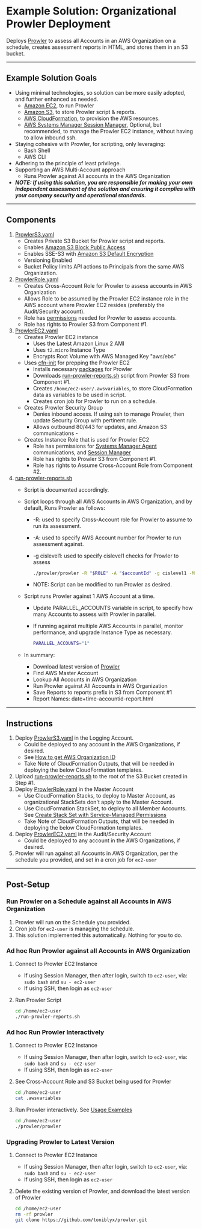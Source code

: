 # Example Solution:  Organizational Prowler Deployment

Deploys [Prowler](https://github.com/toniblyx/prowler) to assess all Accounts in an AWS Organization on a schedule, creates assessment reports in HTML, and stores them in an S3 bucket.

---

## Example Solution Goals

- Using minimal technologies, so solution can be more easily adopted, and further enhanced as needed.
  - [Amazon EC2](https://aws.amazon.com/ec2/), to run Prowler
  - [Amazon S3](https://aws.amazon.com/s3/), to store Prowler script & reports.
  - [AWS CloudFormation](https://aws.amazon.com/cloudformation/), to provision the AWS resources.
  - [AWS Systems Manager Session Manager](https://docs.aws.amazon.com/systems-manager/latest/userguide/session-manager.html), Optional, but recommended, to manage the Prowler EC2 instance, without having to allow inbound ssh.
- Staying cohesive with Prowler, for scripting, only leveraging:
  - Bash Shell
  - AWS CLI
- Adhering to the principle of least privilege.
- Supporting an AWS Multi-Account approach
  - Runs Prowler against All accounts in the AWS Organization
- ***NOTE: If using this solution, you are responsible for making your own independent assessment of the solution and ensuring it complies with your company security and operational standards.***

---

## Components

1. [ProwlerS3.yaml](ProwlerS3.yaml)
    - Creates Private S3 Bucket for Prowler script and reports.
    - Enables [Amazon S3 Block Public Access](https://docs.aws.amazon.com/AmazonS3/latest/dev/access-control-block-public-access.html)
    - Enables SSE-S3 with [Amazon S3 Default Encryption](https://docs.aws.amazon.com/AmazonS3/latest/dev/bucket-encryption.html)
    - Versioning Enabled
    - Bucket Policy limits API actions to Principals from the same AWS Organization.
1. [ProwlerRole.yaml](ProwlerRole.yaml)
    - Creates Cross-Account Role for Prowler to assess accounts in AWS Organization
    - Allows Role to be assumed by the Prowler EC2 instance role in the AWS account where Prowler EC2 resides (preferably the Audit/Security account).
    - Role has [permissions](https://github.com/toniblyx/prowler#custom-iam-policy) needed for Prowler to assess accounts.
    - Role has rights to Prowler S3 from Component #1.
1. [ProwlerEC2.yaml](ProwlerEC2.yaml)
    - Creates Prowler EC2 instance
      - Uses the Latest Amazon Linux 2 AMI
      - Uses ```t2.micro``` Instance Type
      - Encrypts Root Volume with AWS Managed Key "aws/ebs"
    - Uses [cfn-init](https://docs.aws.amazon.com/AWSCloudFormation/latest/UserGuide/cfn-init.html) for prepping the Prowler EC2
      - Installs necessary [packages](https://github.com/toniblyx/prowler#requirements-and-installation) for Prowler
      - Downloads [run-prowler-reports.sh](src/run-prowler-reports.sh) script from Prowler S3 from Component #1.
      - Creates ```/home/ec2-user/.awsvariables```, to store CloudFormation data as variables to be used in script.
      - Creates cron job for Prowler to run on a schedule.
    - Creates Prowler Security Group
      - Denies inbound access.  If using ssh to manage Prowler, then update Security Group with pertinent rule.
      - Allows outbound 80/443 for updates, and Amazon S3 communications      -
    - Creates Instance Role that is used for Prowler EC2
      - Role has permissions for [Systems Manager Agent](https://docs.aws.amazon.com/systems-manager/latest/userguide/ssm-agent.html) communications, and [Session Manager](https://docs.aws.amazon.com/systems-manager/latest/userguide/session-manager.html)
      - Role has rights to Prowler S3 from Component #1.
      - Role has rights to Assume Cross-Account Role from Component #2.
1. [run-prowler-reports.sh](src/run-prowler-reports.sh)
    - Script is documented accordingly.
    - Script loops through all AWS Accounts in AWS Organization, and by default, Runs Prowler as follows:
      - -R: used to specify Cross-Account role for Prowler to assume to run its assessment.
      - -A: used to specify AWS Account number for Prowler to run assessment against.
      - -g cislevel1: used to specify cislevel1 checks for Prowler to assess

        ```bash
        ./prowler/prowler -R "$ROLE" -A "$accountId" -g cislevel1 -M html
        ```

      - NOTE: Script can be modified to run Prowler as desired.
    - Script runs Prowler against 1 AWS Account at a time.
      - Update PARALLEL_ACCOUNTS variable in script, to specify how many Accounts to assess with Prowler in parallel.
      - If running against multiple AWS Accounts in parallel, monitor performance, and upgrade Instance Type as necessary.

        ```bash
        PARALLEL_ACCOUNTS="1"
        ```

    - In summary:
      - Download latest version of [Prowler](https://github.com/toniblyx/prowler)
      - Find AWS Master Account
      - Lookup All Accounts in AWS Organization
      - Run Prowler against All Accounts in AWS Organization
      - Save Reports to reports prefix in S3 from Component #1
      - Report Names: date+time-accountid-report.html

---

## Instructions

1. Deploy [ProwlerS3.yaml](ProwlerS3.yaml) in the Logging Account.
    - Could be deployed to any account in the AWS Organizations, if desired.
    - See [How to get AWS Organization ID](https://docs.aws.amazon.com/organizations/latest/userguide/orgs_manage_org_details.html#orgs_view_org)
    - Take Note of CloudFormation Outputs, that will be needed in deploying the below CloudFormation templates.
1. Upload [run-prowler-reports.sh](src/run-prowler-reports.sh) to the root of the S3 Bucket created in Step #1.
1. Deploy [ProwlerRole.yaml](ProwlerRole.yaml) in the Master Account
    - Use CloudFormation Stacks, to deploy to Master Account, as organizational StackSets don't apply to the Master Account.
    - Use CloudFormation StackSet, to deploy to all Member Accounts. See [Create Stack Set with Service-Managed Permissions](https://docs.aws.amazon.com/AWSCloudFormation/latest/UserGuide/stacksets-getting-started-create.html#stacksets-orgs-associate-stackset-with-org)
    - Take Note of CloudFormation Outputs, that will be needed in deploying the below CloudFormation templates.
1. Deploy [ProwlerEC2.yaml](ProwlerEC2.yaml) in the Audit/Security Account
    - Could be deployed to any account in the AWS Organizations, if desired.
1. Prowler will run against all Accounts in AWS Organization, per the schedule you provided, and set in a cron job for ```ec2-user```

---

## Post-Setup

### Run Prowler on a Schedule against all Accounts in AWS Organization

1. Prowler will run on the Schedule you provided.
1. Cron job for ```ec2-user``` is managing the schedule.
1. This solution implemented this automatically. Nothing for you to do.

### Ad hoc Run Prowler against all Accounts in AWS Organization

1. Connect to Prowler EC2 Instance
    - If using Session Manager, then after login, switch to ```ec2-user```, via: ```sudo bash``` and ```su - ec2-user```
    - If using SSH, then login as ```ec2-user```
1. Run Prowler Script

    ```bash
    cd /home/ec2-user
    ./run-prowler-reports.sh
    ```

### Ad hoc Run Prowler Interactively

1. Connect to Prowler EC2 Instance
    - If using Session Manager, then after login, switch to ```ec2-user```, via: ```sudo bash``` and ```su - ec2-user```
    - If using SSH, then login as ```ec2-user```
1. See Cross-Account Role and S3 Bucket being used for Prowler

      ```bash
      cd /home/ec2-user
      cat .awsvariables
      ```

1. Run Prowler interactively. See [Usage Examples](https://github.com/toniblyx/prowler#usage)

      ```bash
      cd /home/ec2-user
      ./prowler/prowler
      ```

### Upgrading Prowler to Latest Version

1. Connect to Prowler EC2 Instance
    - If using Session Manager, then after login, switch to ```ec2-user```, via: ```sudo bash``` and ```su - ec2-user```
    - If using SSH, then login as ```ec2-user```
1. Delete the existing version of Prowler, and download the latest version of Prowler

    ```bash
    cd /home/ec2-user
    rm -rf prowler
    git clone https://github.com/toniblyx/prowler.git
    ```
